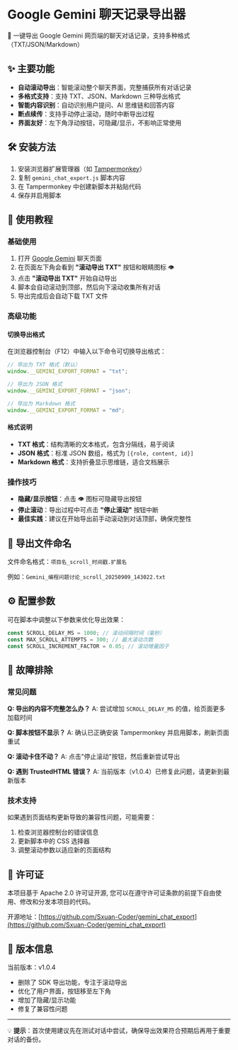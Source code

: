 # Google Gemini 聊天记录导出器

🚀 一键导出 Google Gemini 网页端的聊天对话记录，支持多种格式（TXT/JSON/Markdown）

## ✨ 主要功能

- **自动滚动导出**：智能滚动整个聊天界面，完整捕获所有对话记录
- **多格式支持**：支持 TXT、JSON、Markdown 三种导出格式
- **智能内容识别**：自动识别用户提问、AI 思维链和回答内容
- **断点续传**：支持手动停止滚动，随时中断导出过程
- **界面友好**：左下角浮动按钮，可隐藏/显示，不影响正常使用

## 🛠️ 安装方法

1. 安装浏览器扩展管理器（如 [Tampermonkey](https://www.tampermonkey.net/)）
2. 复制 `gemini_chat_export.js` 脚本内容
3. 在 Tampermonkey 中创建新脚本并粘贴代码
4. 保存并启用脚本

## 📖 使用教程

### 基础使用

1. 打开 [Google Gemini](https://gemini.google.com/app) 聊天页面
2. 在页面左下角会看到 **"滚动导出 TXT"** 按钮和眼睛图标 👁️
3. 点击 **"滚动导出 TXT"** 开始自动导出
4. 脚本会自动滚动到顶部，然后向下滚动收集所有对话
5. 导出完成后会自动下载 TXT 文件

### 高级功能

#### 切换导出格式

在浏览器控制台（F12）中输入以下命令可切换导出格式：

```javascript
// 导出为 TXT 格式（默认）
window.__GEMINI_EXPORT_FORMAT = "txt";

// 导出为 JSON 格式
window.__GEMINI_EXPORT_FORMAT = "json";

// 导出为 Markdown 格式
window.__GEMINI_EXPORT_FORMAT = "md";
```

#### 格式说明

- **TXT 格式**：结构清晰的文本格式，包含分隔线，易于阅读
- **JSON 格式**：标准 JSON 数组，格式为 `[{role, content, id}]`
- **Markdown 格式**：支持折叠显示思维链，适合文档展示

### 操作技巧

- **隐藏/显示按钮**：点击 👁️ 图标可隐藏导出按钮
- **停止滚动**：导出过程中可点击 **"停止滚动"** 按钮中断
- **最佳实践**：建议在开始导出前手动滚动到对话顶部，确保完整性

## 📁 导出文件命名

文件命名格式：`项目名_scroll_时间戳.扩展名`

例如：`Gemini_编程问题讨论_scroll_20250909_143022.txt`

## ⚙️ 配置参数

可在脚本中调整以下参数来优化导出效果：

```javascript
const SCROLL_DELAY_MS = 1000; // 滚动间隔时间（毫秒）
const MAX_SCROLL_ATTEMPTS = 300; // 最大滚动次数
const SCROLL_INCREMENT_FACTOR = 0.85; // 滚动增量因子
```

## 🔧 故障排除

### 常见问题

**Q: 导出的内容不完整怎么办？**
A: 尝试增加 `SCROLL_DELAY_MS` 的值，给页面更多加载时间

**Q: 脚本按钮不显示？**
A: 确认已正确安装 Tampermonkey 并启用脚本，刷新页面重试

**Q: 滚动卡住不动？**
A: 点击"停止滚动"按钮，然后重新尝试导出

**Q: 遇到 TrustedHTML 错误？**
A: 当前版本（v1.0.4）已修复此问题，请更新到最新版本

### 技术支持

如果遇到页面结构更新导致的兼容性问题，可能需要：

1. 检查浏览器控制台的错误信息
2. 更新脚本中的 CSS 选择器
3. 调整滚动参数以适应新的页面结构

## 📄 许可证

本项目基于 Apache 2.0 许可证开源, 您可以在遵守许可证条款的前提下自由使用、修改和分发本项目的代码。

开源地址：[https://github.com/Sxuan-Coder/gemini_chat_export](https://github.com/Sxuan-Coder/gemini_chat_export)

## 🎯 版本信息

当前版本：v1.0.4

- 删除了 SDK 导出功能，专注于滚动导出
- 优化了用户界面，按钮移至左下角
- 增加了隐藏/显示功能
- 修复了兼容性问题

---

💡 **提示**：首次使用建议先在测试对话中尝试，确保导出效果符合预期后再用于重要对话的备份。
